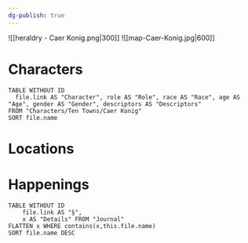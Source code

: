 ```yaml
---
dg-publish: true
---
```

![[heraldry - Caer Konig.png|300]]
![[map-Caer-Konig.jpg|600]]
# Characters
```dataview 
TABLE WITHOUT ID
  file.link AS "Character", role AS "Role", race AS "Race", age AS "Age", gender AS "Gender", descriptors AS "Descriptors"
FROM "Characters/Ten Towns/Caer Konig"
SORT file.name
```

# Locations
# Happenings
```dataview
TABLE WITHOUT ID
	file.link AS "§", 
	x AS "Details" FROM "Journal"
FLATTEN x WHERE contains(x,this.file.name) 
SORT file.name DESC
```
